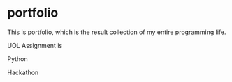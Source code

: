 # portfolio
This is portfolio, which is the result collection of my entire programming life.

UOL Assignment is

Python

Hackathon 
